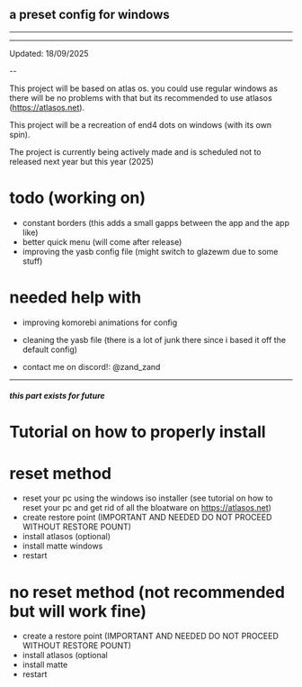 ## a preset config for windows
----

---

Updated: 18/09/2025

--

This project will be based on atlas os. you could use regular windows as there will be no problems with that but its recommended to use atlasos (https://atlasos.net).

This project will be a recreation of end4 dots on windows (with its own spin).

The project is currently being actively made and is scheduled not to released next year but this year (2025)

# todo (working on)
- constant borders (this adds a small gapps between the app and the app like)
- better quick menu (will come after release)
- improving the yasb config file (might switch to glazewm due to some stuff)


# needed help with
- improving komorebi animations for config
- cleaning the yasb file (there is a lot of junk there since i based it off the default config)

- contact me on discord!: @zand_zand

---
##### this part exists for future
# Tutorial on how to properly install

# reset method
- reset your pc using the windows iso installer (see tutorial on how to reset your pc and get rid of all the bloatware on https://atlasos.net)
- create restore point (IMPORTANT AND NEEDED DO NOT PROCEED WITHOUT RESTORE POUNT)
- install atlasos (optional)
- install matte windows
- restart

# no reset method (not recommended but will work fine)
- create a restore point (IMPORTANT AND NEEDED DO NOT PROCEED WITHOUT RESTORE POUNT)
- install atlasos (optional
- install matte
- restart
